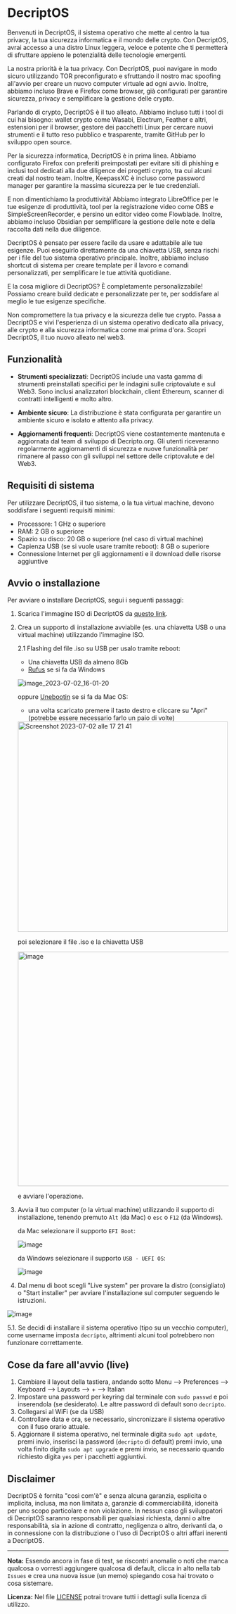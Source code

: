 # DecriptOS

Benvenuti in DecriptOS, il sistema operativo che mette al centro la tua privacy, la tua sicurezza informatica e il mondo delle crypto. Con DecriptOS, avrai accesso a una distro Linux leggera, veloce e potente che ti permetterà di sfruttare appieno le potenzialità delle tecnologie emergenti.

La nostra priorità è la tua privacy. Con DecriptOS, puoi navigare in modo sicuro utilizzando TOR preconfigurato e sfruttando il nostro mac spoofing all'avvio per creare un nuovo computer virtuale ad ogni avvio. Inoltre, abbiamo incluso Brave e Firefox come browser, già configurati per garantire sicurezza, privacy e semplificare la gestione delle crypto.

Parlando di crypto, DecriptOS è il tuo alleato. Abbiamo incluso tutti i tool di cui hai bisogno: wallet crypto come Wasabi, Electrum, Feather e altri, estensioni per il browser, gestore dei pacchetti Linux per cercare nuovi strumenti e il tutto reso pubblico e trasparente, tramite GitHub per lo sviluppo open source.

Per la sicurezza informatica, DecriptOS è in prima linea. Abbiamo configurato Firefox con preferiti preimpostati per evitare siti di phishing e inclusi tool dedicati alla due diligence dei progetti crypto, tra cui alcuni creati dal nostro team. Inoltre, KeepassXC è incluso come password manager per garantire la massima sicurezza per le tue credenziali.

E non dimentichiamo la produttività! Abbiamo integrato LibreOffice per le tue esigenze di produttività, tool per la registrazione video come OBS e SimpleScreenRecorder, e persino un editor video come Flowblade. Inoltre, abbiamo incluso Obsidian per semplificare la gestione delle note e della raccolta dati nella due diligence.

DecriptOS è pensato per essere facile da usare e adattabile alle tue esigenze. Puoi eseguirlo direttamente da una chiavetta USB, senza rischi per i file del tuo sistema operativo principale. Inoltre, abbiamo incluso shortcut di sistema per creare template per il lavoro e comandi personalizzati, per semplificare le tue attività quotidiane.

E la cosa migliore di DecriptOS? È completamente personalizzabile! Possiamo creare build dedicate e personalizzate per te, per soddisfare al meglio le tue esigenze specifiche.

Non compromettere la tua privacy e la sicurezza delle tue crypto. Passa a DecriptOS e vivi l'esperienza di un sistema operativo dedicato alla privacy, alle crypto e alla sicurezza informatica come mai prima d'ora. Scopri DecriptOS, il tuo nuovo alleato nel web3.

## Funzionalità

- **Strumenti specializzati**: DecriptOS include una vasta gamma di strumenti preinstallati specifici per le indagini sulle criptovalute e sul Web3. Sono inclusi analizzatori blockchain, client Ethereum, scanner di contratti intelligenti e molto altro.

- **Ambiente sicuro**: La distribuzione è stata configurata per garantire un ambiente sicuro e isolato e attento alla privacy.

- **Aggiornamenti frequenti**: DecriptOS viene costantemente mantenuta e aggiornata dal team di sviluppo di Decripto.org. Gli utenti riceveranno regolarmente aggiornamenti di sicurezza e nuove funzionalità per rimanere al passo con gli sviluppi nel settore delle criptovalute e del Web3.

## Requisiti di sistema

Per utilizzare DecriptOS, il tuo sistema, o la tua virtual machine, devono soddisfare i seguenti requisiti minimi:

- Processore: 1 GHz o superiore
- RAM: 2 GB o superiore
- Spazio su disco: 20 GB o superiore (nel caso di virtual machine)
- Capienza USB (se si vuole usare tramite reboot): 8 GB o superiore
- Connessione Internet per gli aggiornamenti e il download delle risorse aggiuntive

## Avvio o installazione

Per avviare o installare DecriptOS, segui i seguenti passaggi:

1. Scarica l'immagine ISO di DecriptOS da [questo link](https://e.pcloud.link/publink/show?code=XZXJofZm4QcwaQXEwLqiWMutlYW3LGQuQcX).
2. Crea un supporto di installazione avviabile (es. una chiavetta USB o una virtual machine) utilizzando l'immagine ISO.

   2.1 Flashing del file .iso su USB per usalo tramite reboot:

    - Una chiavetta USB da almeno 8Gb
    - [Rufus](https://rufus.ie/it/) se si fa da Windows

    ![image_2023-07-02_16-01-20](https://github.com/Decripto-org/DecriptOS/assets/134168296/fc71fd29-c982-44c1-9084-f45ddd16d331)

    oppure [Unebootin](https://unetbootin.github.io/) se si fa da Mac OS:

    - una volta scaricato premere il tasto destro e cliccare su "Apri" (potrebbe essere necessario farlo un paio di volte)

    <img width="478" alt="Screenshot 2023-07-02 alle 17 21 41" src="https://github.com/Decripto-org/DecriptOS/assets/134168296/c4445a22-51c7-41db-9b59-d08eeb36ee37">

    poi selezionare il file .iso e la chiavetta USB

    <img width="533" alt="image" src="https://github.com/Decripto-org/DecriptOS/assets/134168296/73edf885-9638-491a-a1d7-8a7fe46f2dbd">

    e avviare l'operazione.

4. Avvia il tuo computer (o la virtual machine) utilizzando il supporto di installazione, tenendo premuto `Alt` (da Mac) o `esc` o `F12` (da Windows).

   da Mac selezionare il supporto `EFI Boot`:

   ![image](https://github.com/Decripto-org/DecriptOS/assets/134168296/ed3323d8-39f1-4630-98d5-649dfab080f0)

   da Windows selezionare il supporto `USB - UEFI OS`:

   ![image](https://github.com/Decripto-org/DecriptOS/assets/134168296/a4561aac-5c4d-4522-8e31-5638cab3b5b6)


5. Dal menu di boot scegli "Live system" per provare la distro (consigliato) o "Start installer" per avviare l'installazione sul computer seguendo le istruzioni.

![image](https://github.com/Decripto-org/DecriptOS/assets/134168296/a483a07d-f9d5-4bee-8d9c-33c68a945872)

   5.1. Se decidi di installare il sistema operativo (tipo su un vecchio computer), come username imposta `decripto`, altrimenti alcuni tool potrebbero non funzionare correttamente.

## Cose da fare all'avvio (live)

1. Cambiare il layout della tastiera, andando sotto Menu --> Preferences --> Keyboard --> Layouts --> + --> Italian
2. Impostare una password per keyring dal terminale con `sudo passwd` e poi inserendola (se desiderato). Le altre password di default sono `decripto`.
3. Collegarsi al WiFi (se da USB)
4. Controllare data e ora, se necessario, sincronizzare il sistema operativo con il fuso orario attuale.
5. Aggiornare il sistema operativo, nel terminale digita `sudo apt update`, premi invio, inserisci la password (`decripto` di default) premi invio, una volta finito digita `sudo apt upgrade` e premi invio, se necessario quando richiesto digita `yes` per i pacchetti aggiuntivi.
 

## Disclaimer

DecriptOS è fornita "così com'è" e senza alcuna garanzia, esplicita o implicita, inclusa, ma non limitata a, garanzie di commerciabilità, idoneità per uno scopo particolare e non violazione. In nessun caso gli sviluppatori di DecriptOS saranno responsabili per qualsiasi richiesta, danni o altre responsabilità, sia in azione di contratto, negligenza o altro, derivanti da, o in connessione con la distribuzione o l'uso di DecriptOS o altri affari inerenti a DecriptOS.

---

**Nota:** Essendo ancora in fase di test, se riscontri anomalie o noti che manca qualcosa o vorresti aggiungere qualcosa di default, clicca in alto nella tab `Issues` e crea una nuova issue (un memo) spiegando cosa hai trovato o cosa sistemare.

**Licenza:** Nel file [LICENSE](https://github.com/Decripto-org/DecriptOS/blob/main/LICENSE) potrai trovare tutti i dettagli sulla licenza di utilizzo.


